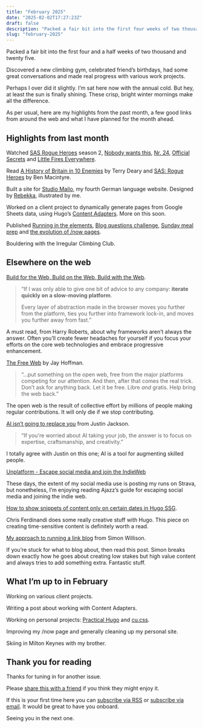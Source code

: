 ```yaml
---
title: "February 2025"
date: "2025-02-02T17:27:23Z"
draft: false
description: "Packed a fair bit into the first four weeks of two thousand and twenty five."
slug: "february-2025"
---
```


Packed a fair bit into the first four and a half weeks of two thousand and twenty five. 

Discovered a new climbing gym, celebrated friend’s birthdays, had some great conversations and made real progress with various work projects.

Perhaps I over did it slightly. I’m sat here now with the annual cold. But hey, at least the sun is finally shining. These crisp, bright winter mornings make all the difference. 

As per usual, here are my highlights from the past month, a few good links from around the web and what I have planned for the month ahead.

## Highlights from last month

Watched [SAS Rogue Heroes](https://www.imdb.com/title/tt10405370/) season 2, [Nobody wants this](https://www.imdb.com/title/tt26933824/), [Nr. 24](https://www.imdb.com/title/tt23782584/), [Official Secrets](https://www.imdb.com/title/tt5431890/) and [Little Fires Everywhere](https://www.imdb.com/title/tt8089592/).

Read [A History of Britain in 10 Enemies](https://www.goodreads.com/book/show/203778046-a-history-of-britain-in-ten-enemies) by Terry Deary and [SAS: Rogue Heroes](https://www.goodreads.com/book/show/29917179-sas) by Ben Macintyre.

Built a site for [Studio Mailo](https://studiomailo.com/), my fourth German language website. Designed by [Rebekka](https://rebekkawrites.com/), illustrated by me.

Worked on a client project to dynamically generate pages from Google Sheets data, using Hugo’s [Content Adapters](https://gohugo.io/content-management/content-adapters/). More on this soon.

Published [Running in the elements](https://harrycresswell.com/writing/running-in-the-elements/), [Blog questions challenge](https://harrycresswell.com/writing/blog-questions-challenge/), [Sunday meal prep](https://harrycresswell.com/writing/sunday-meal-prep/) and [the evolution of /now pages](https://harrycresswell.com/writing/evolution-of-now-pages/).

Bouldering with the Irregular Climbing Club.

## Elsewhere on the web

[Build for the Web, Build on the Web, Build with the Web](https://csswizardry.com/2025/01/build-for-the-web-build-on-the-web-build-with-the-web/). 

> “If I was only able to give one bit of advice to any company: **iterate quickly on a slow-moving platform**.
> 
> Every layer of abstraction made in the browser moves you further from the platform, ties you further into framework lock-in, and moves you further away from fast.”

A must read, from Harry Roberts, about why frameworks aren’t always the answer. Often you’ll create fewer headaches for yourself if you focus your efforts on the core web technologies and embrace progressive enhancement.

[The Free Web](https://thehistoryoftheweb.com/the-free-web/) by Jay Hoffman.

> “...put something on the open web, free from the major platforms competing for our attention. And then, after that comes the real trick. Don’t ask for anything back. Let it be free. Libre _and_ gratis. Help bring the web back.”

The open web is the result of collective effort by millions of people making regular contributions. It will only die if we stop contributing.

[AI isn’t going to replace you](https://justinjackson.ca/ai-replace) from Justin Jackson.

> “If you're worried about AI taking your job, the answer is to focus on expertise, craftsmanship, and creativity.”

I totally agree with Justin on this one; AI is a tool for augmenting skilled people.

[Unplatform - Escape social media and join the IndieWeb](https://unplatform.fromthesuperhighway.com/) 

 These days, the extent of my social media use is posting my runs on Strava, but nonetheless, I’m enjoying reading Ajazz’s guide for escaping social media and joining the indie web.

[How to show snippets of content only on certain dates in Hugo SSG](https://gomakethings.com/how-to-show-snippets-of-content-only-on-certain-dates-in-hugo-ssg/). 

Chris Ferdinandi does some really creative stuff with Hugo. This piece on creating time-sensitive content is definitely worth a read.

[My approach to running a link blog](https://simonwillison.net/2024/Dec/22/link-blog/) from Simon Willison. 

If you’re stuck for what to blog about, then read this post. Simon breaks down exactly how he goes about creating low stakes but high value content and always tries to add something extra. Fantastic stuff. 


## What I’m up to in February

Working on various client projects.

Writing a post about working with Content Adapters.

Working on personal projects: [Practical Hugo](https://practicalhugo.com/) and [cu.css](https://cu.harrycresswell.com/).

Improving my /now page and generally cleaning up my personal site.

Skiing in Milton Keynes with my brother.

## Thank you for reading

Thanks for tuning in for another issue.

Please [share this with a friend](https://harrycresswell.com/newsletter/february-2025) if you think they might enjoy it.

If this is your first time here you can [subscribe via RSS](https://harrycresswell.com/feeds/) or [subscribe via email](https://harrycresswell.us14.list-manage.com/subscribe/post?u=4e8fba8d0ab4a857159c0104e&id=d6ad2b65ca). It would be great to have you onboard.

Seeing you in the next one.
